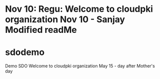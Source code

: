 Nov 10: Regu: Welcome to cloudpki organization
Nov 10 - Sanjay Modified readMe
=======
# sdodemo
Demo SDO
Welcome to cloudpki organization
May 15 - day after Mother's day
